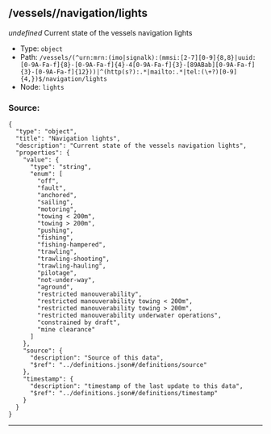 ## /vessels/<RegExp>/navigation/lights

*undefined*
Current state of the vessels navigation lights

* Type: `object`
* Path: `/vessels/(^urn:mrn:(imo|signalk):(mmsi:[2-7][0-9]{8,8}|uuid:[0-9A-Fa-f]{8}-[0-9A-Fa-f]{4}-4[0-9A-Fa-f]{3}-[89ABab][0-9A-Fa-f]{3}-[0-9A-Fa-f]{12}))|^(http(s?):.*|mailto:.*|tel:(\+?)[0-9]{4,})$/navigation/lights`
* Node: `lights`

### Source:
```
{
  "type": "object",
  "title": "Navigation lights",
  "description": "Current state of the vessels navigation lights",
  "properties": {
    "value": {
      "type": "string",
      "enum": [
        "off",
        "fault",
        "anchored",
        "sailing",
        "motoring",
        "towing < 200m",
        "towing > 200m",
        "pushing",
        "fishing",
        "fishing-hampered",
        "trawling",
        "trawling-shooting",
        "trawling-hauling",
        "pilotage",
        "not-under-way",
        "aground",
        "restricted manouverability",
        "restricted manouverability towing < 200m",
        "restricted manouverability towing > 200m",
        "restricted manouverability underwater operations",
        "constrained by draft",
        "mine clearance"
      ]
    },
    "source": {
      "description": "Source of this data",
      "$ref": "../definitions.json#/definitions/source"
    },
    "timestamp": {
      "description": "timestamp of the last update to this data",
      "$ref": "../definitions.json#/definitions/timestamp"
    }
  }
}
```

---
